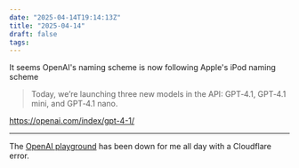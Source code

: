 ```yaml
---
date: "2025-04-14T19:14:13Z"
title: "2025-04-14"
draft: false
tags:
---
```


It seems OpenAI's naming scheme is now following Apple's iPod naming scheme

> Today, we’re launching three new models in the API: GPT‑4.1, GPT‑4.1 mini, and GPT‑4.1 nano.

https://openai.com/index/gpt-4-1/

---

The [OpenAI playground](https://playground.openai.com/) has been down for me all day with a Cloudflare error.
